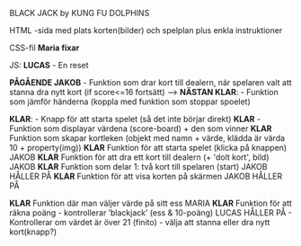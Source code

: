 BLACK JACK by KUNG FU DOLPHINS

HTML -sida med plats korten(bilder) och spelplan plus enkla instruktioner

CSS-fil
**Maria fixar**


JS:
**LUCAS** - En reset

**PÅGÅENDE JAKOB** - Funktion som drar kort till dealern, när spelaren valt att stanna 
    dra nytt kort (if score<=16 fortsätt) --> **NÄSTAN KLAR**: - Funktion som jämför händerna (koppla med funktion som stoppar spoelet)

**KLAR**: - Knapp för att starta spelet (så det inte börjar direkt)
**KLAR** - Funktion som displayar värdena (score-board) + den som vinner
**KLAR** Funktion som skapar kortleken (objekt med namn + värde, klädda är värda 10 + property(img))
**KLAR** Funktion för att starta spelet (klicka på knappen) JAKOB
**KLAR** Funktion för att dra ett kort till dealern (+ 'dolt kort', bild) JAKOB
**KLAR** Funktion som delar 1: två kort till spelaren (start) JAKOB HÅLLER PÅ
**KLAR** Funktion för att visa korten på skärmen JAKOB HÅLLER PÅ

**KLAR** Funktion där man väljer värde på sitt ess MARIA
**KLAR** Funktion för att räkna poäng 
    - kontrollerar ’blackjack’ (ess & 10-poäng) LUCAS HÅLLER PÅ
    - Kontrollerar om värdet är över 21 (finito)
    - välja att stanna eller dra nytt kort(knapp?)

